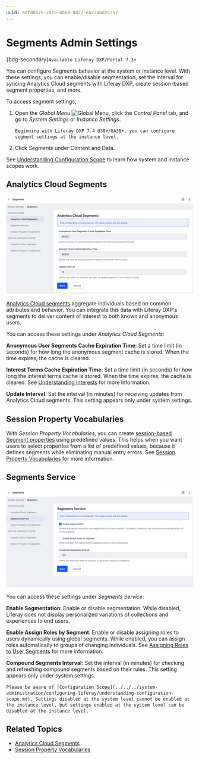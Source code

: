 ```yaml
---
uuid: adfd0b75-2a15-4b64-8d27-ea2746d25357
---
```

# Segments Admin Settings

{bdg-secondary}`Available Liferay DXP/Portal 7.3+`

You can configure Segments behavior at the system or instance level. With these settings, you can enable/disable segmentation, set the interval for syncing Analytics Cloud segments with Liferay DXP, create session-based segment properties, and more.

To access segment settings,

1. Open the *Global Menu* ![Global Menu](../../../images/icon-applications-menu.png), click the *Control Panel* tab, and go to *System Settings* or *Instance Settings*.

   ```{note}
   Beginning with Liferay DXP 7.4 U38+/GA38+, you can configure segment settings at the instance level.
   ```

1. Click *Segments* under Content and Data.

See [Understanding Configuration Scope](../../../system-administration/configuring-liferay/understanding-configuration-scope.md) to learn how system and instance scopes work.

## Analytics Cloud Segments

![View and configure Analytics Cloud Segments settings.](./segments-admin-settings/images/01.png)

[Analytics Cloud segments](https://learn.liferay.com/analytics-cloud/latest/en/people/segments/segments.html) aggregate individuals based on common attributes and behavior. You can integrate this data with Liferay DXP's segments to deliver content of interest to both known and anonymous users.

You can access these settings under *Analytics Cloud Segments*:

**Anonymous User Segments Cache Expiration Time**: Set a time limit (in seconds) for how long the anonymous segment cache is stored. When the time expires, the cache is cleared.

**Interest Terms Cache Expiration Time**: Set a time limit (in seconds) for how long the interest terms cache is stored. When the time expires, the cache is cleared. See [Understanding Interests](https://learn.liferay.com/analytics-cloud/latest/en/people/individuals/understanding-interests.md) for more information.

**Update Interval**: Set the interval (in minutes) for receiving updates from Analytics Cloud segments. This setting appears only under system settings.

## Session Property Vocabularies

With *Session Property Vocabularies*, you can create [session-based Segment properties](../../../site-building/personalizing-site-experience/segmentation/segments-editor-ui-reference.md#session-properties) using predefined values. This helps when you want users to select properties from a list of predefined values, because it defines segments while eliminating manual entry errors. See [Session Property Vocabularies](../../../content-authoring-and-management/tags-and-categories/session-property-vocabularies.md) for more information.

## Segments Service

![View and configure Segments Service settings.](./segments-admin-settings/images/02.png)

You can access these settings under *Segments Service*:

**Enable Segmentation**: Enable or disable segmentation. While disabled, Liferay does not display personalized variations of collections and experiences to end users.

**Enable Assign Roles by Segment**: Enable or disable assigning roles to users dynamically using global segments. While enabled, you can assign roles automatically to groups of changing individuals. See [Assigning Roles to User Segments](../../../users-and-permissions/roles-and-permissions/assigning-roles-to-user-segments.md) for more information.

**Compound Segments Interval**: Set the interval (in minutes) for checking and refreshing compound segments based on their rules. This setting appears only under system settings.

```{note}
Please be aware of [Configuration Scope](../../../system-administration/configuring-liferay/understanding-configuration-scope.md). Settings disabled at the system level cannot be enabled at the instance level, but settings enabled at the system level can be disabled at the instance level.
```

## Related Topics

* [Analytics Cloud Segments](https://learn.liferay.com/analytics-cloud/latest/en/people/segments/segments.html)
* [Session Property Vocabularies](../../../content-authoring-and-management/tags-and-categories/session-property-vocabularies.md)

